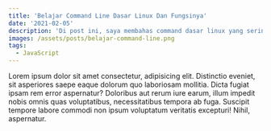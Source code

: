 ```yaml
---
title: 'Belajar Command Line Dasar Linux Dan Fungsinya'
date: '2021-02-05'
description: 'Di post ini, saya membahas command dasar linux yang sering digunakan.'
images: /assets/posts/belajar-command-line.png
tags:
  - JavaScript
---
```


Lorem ipsum dolor sit amet consectetur, adipisicing elit. Distinctio eveniet, sit asperiores saepe eaque dolorum quo laboriosam mollitia. Dicta fugiat ipsam rem error aspernatur? Doloribus aut rerum iure earum, illum impedit nobis omnis quas voluptatibus, necessitatibus tempora ab fuga. Suscipit tempore labore commodi non ipsum voluptatum veritatis excepturi! Nihil, aspernatur.
